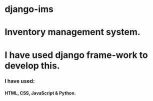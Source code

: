 # django-ims
<h1>Inventory management system.</h1>
<h1>I have used django frame-work to develop this.</h1>

<h3>I have used: </h3>
<h4> HTML, CSS, JavaScript & Python. </h4>

